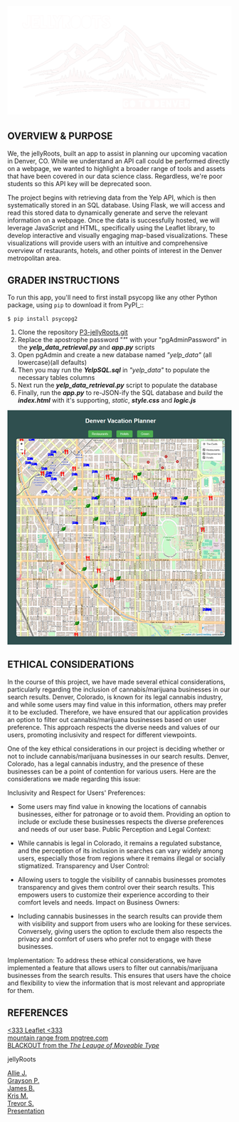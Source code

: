 ![Header Image](Images/denver.png "Title Tile")
=============================


OVERVIEW & PURPOSE
- 
We, the jellyRoots, built an app to assist in planning our upcoming vacation in Denver, CO. While we understand an API call could be performed directly on a webpage, we wanted to highlight a broader range of tools and assets that have been covered in our data science class. Regardless, we're poor students so this API key will be deprecated soon. 

The project begins with retrieving data from the Yelp API, which is then systematically stored in an SQL database. Using Flask, we will access and read this stored data to dynamically generate and serve the relevant information on a webpage. Once the data is successfully hosted, we will leverage JavaScript and HTML, specifically using the Leaflet library, to develop interactive and visually engaging map-based visualizations. These visualizations will provide users with an intuitive and comprehensive overview of restaurants, hotels, and other points of interest in the Denver metropolitan area.


GRADER INSTRUCTIONS
-
To run this app, you'll need to first install psycopg like any other Python package, using ``pip`` to download it from PyPI_::

    $ pip install psycopg2

1. Clone the repository <a href='https://github.com/famndox/P3-jellyRoots.git'>P3-jellyRoots.git</a><br>
2. Replace the apostrophe password "***'***" with your "pgAdminPassword" in the ***yelp_data_retrieval.py*** and ***app.py*** scripts
3. Open pgAdmin and create a new database named _"yelp_data"_ (all lowercase)(all defaults)
4. Then you may run the ***YelpSQL.sql*** in _"yelp_data"_ to populate the necessary tables columns
5. Next run the ***yelp_data_retrieval.py*** script to populate the database
6. Finally, run the ***app.py*** to re-JSON-ify the SQL database and *build* the ***index.html*** with it's supporting, *static*, ***style.css*** and ***logic.js***

   
![App Screenshot](Images/app.png)

ETHICAL CONSIDERATIONS
- 
In the course of this project, we have made several ethical considerations, particularly regarding the inclusion of cannabis/marijuana businesses in our search results. Denver, Colorado, is known for its legal cannabis industry, and while some users may find value in this information, others may prefer it to be excluded. Therefore, we have ensured that our application provides an option to filter out cannabis/marijuana businesses based on user preference. This approach respects the diverse needs and values of our users, promoting inclusivity and respect for different viewpoints.

One of the key ethical considerations in our project is deciding whether or not to include cannabis/marijuana businesses in our search results. Denver, Colorado, has a legal cannabis industry, and the presence of these businesses can be a point of contention for various users. Here are the considerations we made regarding this issue:

Inclusivity and Respect for Users' Preferences:

- Some users may find value in knowing the locations of cannabis businesses, either for patronage or to avoid them. Providing an option to include or exclude these businesses respects the diverse preferences and needs of our user base.
Public Perception and Legal Context:

- While cannabis is legal in Colorado, it remains a regulated substance, and the perception of its inclusion in searches can vary widely among users, especially those from regions where it remains illegal or socially stigmatized.
Transparency and User Control:

- Allowing users to toggle the visibility of cannabis businesses promotes transparency and gives them control over their search results. This empowers users to customize their experience according to their comfort levels and needs.
Impact on Business Owners:

- Including cannabis businesses in the search results can provide them with visibility and support from users who are looking for these services. Conversely, giving users the option to exclude them also respects the privacy and comfort of users who prefer not to engage with these businesses.
  
Implementation: To address these ethical considerations, we have implemented a feature that allows users to filter out cannabis/marijuana businesses from the search results. This ensures that users have the choice and flexibility to view the information that is most relevant and appropriate for them.

  
REFERENCES
-

<a href='https://github.com/Leaflet/Leaflet'><333 Leaflet <333</a><br>
<a href='https://pngtree.com/freepng/natural-hills-and-mountains_4103445.html'>mountain range from pngtree.com</a><br>
<a href='https://www.theleagueofmoveabletype.com/blackout'>BLACKOUT from the *The Leauge of Moveable Type*</a><br>


jellyRoots

<a href='https://github.com/Alliekj'>Allie J.</a><br>
<a href='https://github.com/KillerTwinkie7'>Grayson P.</a><br>
<a href='https://github.com/famndox'>James B.</a><br>
<a href='https://github.com/KrisMelton'>Kris M.</a><br>
<a href='https://github.com/Trevor-Sandoval'>Trevor S.</a><br>
<a href='https://docs.google.com/presentation/d/1_xz7i0G1DPjxy1GtI8R1DYicbaYTCayyHuQkljrD3Rw/edit?usp=sharing'>Presentation</a><br>
